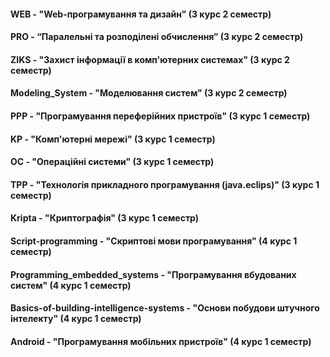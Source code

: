 #### WEB - "Web-програмування та дизайн" (3 курс 2 семестр)
#### PRO - “Паралельні та розподілені обчислення” (3 курс 2 семестр)
#### ZIKS - "Захист інформації в комп'ютерних системах" (3 курс 2 семестр)
#### Modeling_System - "Моделювання систем" (3 курс 2 семестр)
#### PPP - "Програмування переферійних пристроїв" (3 курс 1 семестр)
#### KP - "Комп'ютерні мережі" (3 курс 1 семестр)
#### OC - "Операційні системи" (3 курс 1 семестр)
#### TPP - "Технологія прикладного програмування (java.eclips)" (3 курс 1 семестр)
#### Kripta - "Криптографія" (3 курс 1 семестр)
#### Script-programming - "Скриптові мови програмування" (4 курс 1 семестр)
#### Programming_embedded_systems - "Програмування вбудованих систем" (4 курс 1 семестр)
#### Basics-of-building-intelligence-systems - "Основи побудови штучного інтелекту" (4 курс 1 семестр)
#### Android - "Програмування мобільних пристроїв" (4 курс 1 семестр)
